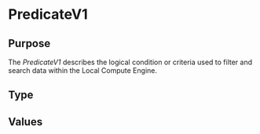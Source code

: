 # PredicateV1

## Purpose

<!-- --8<-- [start:purpose] -->
The *PredicateV1* describes the logical condition or criteria used to filter and search data within the Local Compute Engine.
<!-- --8<-- [end:purpose] -->

## Type

<!-- --8<-- [start:type] -->
<div class="type" markdown>

</div>
<!-- --8<-- [end:type] -->

## Values

